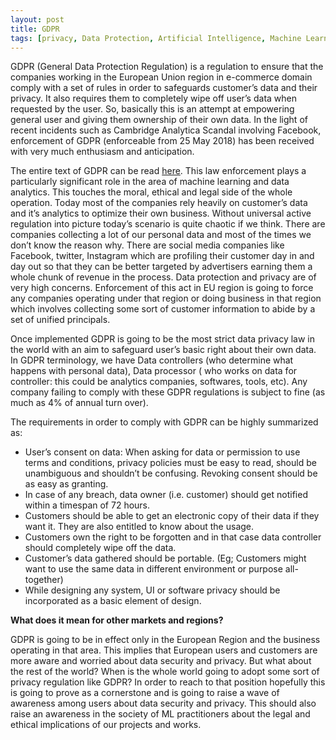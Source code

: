 ```yaml
---
layout: post
title: GDPR
tags: [privacy, Data Protection, Artificial Intelligence, Machine Learning]
---
```


GDPR (General Data Protection Regulation) is a regulation to ensure that the companies working in the European Union region in e-commerce domain comply with a set of rules in order to safeguards customer’s data and their privacy. It also requires them to completely wipe off user’s data when requested by the user. So, basically this is an attempt at empowering general user and giving them ownership of their own data. In the light of recent incidents such as Cambridge Analytica Scandal involving Facebook, enforcement of GDPR (enforceable from 25 May 2018) has been received with very much enthusiasm and anticipation.

The entire text of GDPR can be read [here](https://gdpr-info.eu/). This law enforcement plays a particularly significant role in the area of machine learning and data analytics. This touches the moral, ethical and legal side of the whole operation. Today most of the companies rely heavily on customer’s data and it’s analytics to optimize their own business. Without universal active regulation into picture today’s scenario is quite chaotic if we think. There are companies collecting a lot of our personal data and most of the times we don’t know the reason why. There are social media companies like Facebook, twitter, Instagram which are profiling their customer day in and day out so that they can be better targeted by advertisers earning them a whole chunk of revenue in the process. Data protection and privacy are of very high concerns. Enforcement of this act in EU region is going to force any companies operating under that region or doing business in that region which involves collecting some sort of customer information to abide by a set of unified principals.


Once implemented GDPR is going to be the most strict data privacy law in the world with an aim to safeguard user’s basic right about their own data. In GDPR terminology, we have Data controllers (who determine what happens with personal data), Data processor ( who works on data for controller: this could be analytics companies, softwares, tools, etc). Any company failing to comply with these GDPR regulations is subject to fine (as much as 4% of annual turn over).

The requirements in order to comply with GDPR can be highly summarized as:

* User’s consent on data: When asking for data or permission to use terms and conditions, privacy policies must be easy to read, should be unambiguous and shouldn’t be confusing. Revoking consent should be as easy as granting.
* In case of any breach, data owner (i.e. customer) should get notified within a timespan of 72 hours.
* Customers should be able to get an electronic copy of their data if they want it. They are also entitled to know about the usage.
* Customers own the right to be forgotten and in that case data controller should completely wipe off the data.
* Customer’s data gathered should be portable. (Eg; Customers might want to use the same data in different environment or purpose all-together)
* While designing any system, UI or software privacy should be incorporated as a basic element of design.


**What does it mean for other markets and regions?**

GDPR is going to be in effect only in the European Region and the business operating in that area. This implies that European users and customers are more aware and worried about data security and privacy. But what about the rest of the world? When is the whole world going to adopt some sort of privacy regulation like GDPR? In order to reach to that position hopefully this is going to prove as a cornerstone and is going to raise a wave of awareness among users about data security and privacy. This should also raise an awareness in the society of ML practitioners about the legal and ethical implications of our projects and works.

